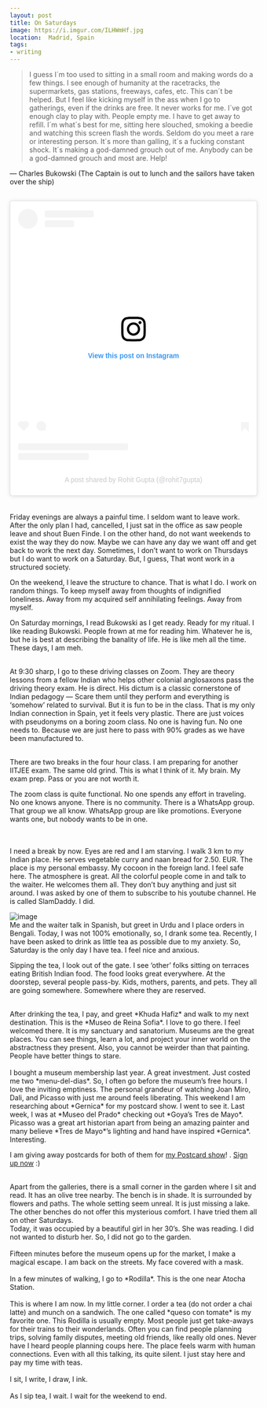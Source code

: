 ```yaml
---
layout: post
title: On Saturdays 
image: https://i.imgur.com/ILHWmHf.jpg
location:  Madrid, Spain
tags:
- writing
---
```


>I guess I´m too used to sitting in a small room and making  words do a few things. I see enough of humanity at the racetracks, the supermarkets, gas stations, freeways, cafes, etc. This can´t be helped. But I feel like kicking myself in the ass when I go to gatherings, even if the drinks are free. It never works for me. I´ve got enough clay to play with. People empty me. I have to get away to refill. I´m what´s best for me, sitting here slouched, smoking a beedie and watching this screen flash the words. Seldom do you meet a rare or interesting person. It´s more than galling, it´s a fucking constant shock. It´s making a god-damned grouch out of me. Anybody can be a god-damned grouch and most are. Help! 

— Charles Bukowski (The Captain is out to lunch and the sailors have taken over the ship) 
<br>
<br>

<!--more--> 

<blockquote class="instagram-media" data-instgrm-captioned data-instgrm-permalink="https://www.instagram.com/p/CTrhxHdK6du/?utm_source=ig_embed&amp;utm_campaign=loading" data-instgrm-version="13" style=" background:#FFF; border:0; border-radius:3px; box-shadow:0 0 1px 0 rgba(0,0,0,0.5),0 1px 10px 0 rgba(0,0,0,0.15); margin: 1px; max-width:540px; min-width:326px; padding:0; width:99.375%; width:-webkit-calc(100% - 2px); width:calc(100% - 2px);"><div style="padding:16px;"> <a href="https://www.instagram.com/p/CTrhxHdK6du/?utm_source=ig_embed&amp;utm_campaign=loading" style=" background:#FFFFFF; line-height:0; padding:0 0; text-align:center; text-decoration:none; width:100%;" target="_blank"> <div style=" display: flex; flex-direction: row; align-items: center;"> <div style="background-color: #F4F4F4; border-radius: 50%; flex-grow: 0; height: 40px; margin-right: 14px; width: 40px;"></div> <div style="display: flex; flex-direction: column; flex-grow: 1; justify-content: center;"> <div style=" background-color: #F4F4F4; border-radius: 4px; flex-grow: 0; height: 14px; margin-bottom: 6px; width: 100px;"></div> <div style=" background-color: #F4F4F4; border-radius: 4px; flex-grow: 0; height: 14px; width: 60px;"></div></div></div><div style="padding: 19% 0;"></div> <div style="display:block; height:50px; margin:0 auto 12px; width:50px;"><svg width="50px" height="50px" viewBox="0 0 60 60" version="1.1" xmlns="https://www.w3.org/2000/svg" xmlns:xlink="https://www.w3.org/1999/xlink"><g stroke="none" stroke-width="1" fill="none" fill-rule="evenodd"><g transform="translate(-511.000000, -20.000000)" fill="#000000"><g><path d="M556.869,30.41 C554.814,30.41 553.148,32.076 553.148,34.131 C553.148,36.186 554.814,37.852 556.869,37.852 C558.924,37.852 560.59,36.186 560.59,34.131 C560.59,32.076 558.924,30.41 556.869,30.41 M541,60.657 C535.114,60.657 530.342,55.887 530.342,50 C530.342,44.114 535.114,39.342 541,39.342 C546.887,39.342 551.658,44.114 551.658,50 C551.658,55.887 546.887,60.657 541,60.657 M541,33.886 C532.1,33.886 524.886,41.1 524.886,50 C524.886,58.899 532.1,66.113 541,66.113 C549.9,66.113 557.115,58.899 557.115,50 C557.115,41.1 549.9,33.886 541,33.886 M565.378,62.101 C565.244,65.022 564.756,66.606 564.346,67.663 C563.803,69.06 563.154,70.057 562.106,71.106 C561.058,72.155 560.06,72.803 558.662,73.347 C557.607,73.757 556.021,74.244 553.102,74.378 C549.944,74.521 548.997,74.552 541,74.552 C533.003,74.552 532.056,74.521 528.898,74.378 C525.979,74.244 524.393,73.757 523.338,73.347 C521.94,72.803 520.942,72.155 519.894,71.106 C518.846,70.057 518.197,69.06 517.654,67.663 C517.244,66.606 516.755,65.022 516.623,62.101 C516.479,58.943 516.448,57.996 516.448,50 C516.448,42.003 516.479,41.056 516.623,37.899 C516.755,34.978 517.244,33.391 517.654,32.338 C518.197,30.938 518.846,29.942 519.894,28.894 C520.942,27.846 521.94,27.196 523.338,26.654 C524.393,26.244 525.979,25.756 528.898,25.623 C532.057,25.479 533.004,25.448 541,25.448 C548.997,25.448 549.943,25.479 553.102,25.623 C556.021,25.756 557.607,26.244 558.662,26.654 C560.06,27.196 561.058,27.846 562.106,28.894 C563.154,29.942 563.803,30.938 564.346,32.338 C564.756,33.391 565.244,34.978 565.378,37.899 C565.522,41.056 565.552,42.003 565.552,50 C565.552,57.996 565.522,58.943 565.378,62.101 M570.82,37.631 C570.674,34.438 570.167,32.258 569.425,30.349 C568.659,28.377 567.633,26.702 565.965,25.035 C564.297,23.368 562.623,22.342 560.652,21.575 C558.743,20.834 556.562,20.326 553.369,20.18 C550.169,20.033 549.148,20 541,20 C532.853,20 531.831,20.033 528.631,20.18 C525.438,20.326 523.257,20.834 521.349,21.575 C519.376,22.342 517.703,23.368 516.035,25.035 C514.368,26.702 513.342,28.377 512.574,30.349 C511.834,32.258 511.326,34.438 511.181,37.631 C511.035,40.831 511,41.851 511,50 C511,58.147 511.035,59.17 511.181,62.369 C511.326,65.562 511.834,67.743 512.574,69.651 C513.342,71.625 514.368,73.296 516.035,74.965 C517.703,76.634 519.376,77.658 521.349,78.425 C523.257,79.167 525.438,79.673 528.631,79.82 C531.831,79.965 532.853,80.001 541,80.001 C549.148,80.001 550.169,79.965 553.369,79.82 C556.562,79.673 558.743,79.167 560.652,78.425 C562.623,77.658 564.297,76.634 565.965,74.965 C567.633,73.296 568.659,71.625 569.425,69.651 C570.167,67.743 570.674,65.562 570.82,62.369 C570.966,59.17 571,58.147 571,50 C571,41.851 570.966,40.831 570.82,37.631"></path></g></g></g></svg></div><div style="padding-top: 8px;"> <div style=" color:#3897f0; font-family:Arial,sans-serif; font-size:14px; font-style:normal; font-weight:550; line-height:18px;"> View this post on Instagram</div></div><div style="padding: 12.5% 0;"></div> <div style="display: flex; flex-direction: row; margin-bottom: 14px; align-items: center;"><div> <div style="background-color: #F4F4F4; border-radius: 50%; height: 12.5px; width: 12.5px; transform: translateX(0px) translateY(7px);"></div> <div style="background-color: #F4F4F4; height: 12.5px; transform: rotate(-45deg) translateX(3px) translateY(1px); width: 12.5px; flex-grow: 0; margin-right: 14px; margin-left: 2px;"></div> <div style="background-color: #F4F4F4; border-radius: 50%; height: 12.5px; width: 12.5px; transform: translateX(9px) translateY(-18px);"></div></div><div style="margin-left: 8px;"> <div style=" background-color: #F4F4F4; border-radius: 50%; flex-grow: 0; height: 20px; width: 20px;"></div> <div style=" width: 0; height: 0; border-top: 2px solid transparent; border-left: 6px solid #f4f4f4; border-bottom: 2px solid transparent; transform: translateX(16px) translateY(-4px) rotate(30deg)"></div></div><div style="margin-left: auto;"> <div style=" width: 0px; border-top: 8px solid #F4F4F4; border-right: 8px solid transparent; transform: translateY(16px);"></div> <div style=" background-color: #F4F4F4; flex-grow: 0; height: 12px; width: 16px; transform: translateY(-4px);"></div> <div style=" width: 0; height: 0; border-top: 8px solid #F4F4F4; border-left: 8px solid transparent; transform: translateY(-4px) translateX(8px);"></div></div></div> <div style="display: flex; flex-direction: column; flex-grow: 1; justify-content: center; margin-bottom: 24px;"> <div style=" background-color: #F4F4F4; border-radius: 4px; flex-grow: 0; height: 14px; margin-bottom: 6px; width: 224px;"></div> <div style=" background-color: #F4F4F4; border-radius: 4px; flex-grow: 0; height: 14px; width: 144px;"></div></div></a><p style=" color:#c9c8cd; font-family:Arial,sans-serif; font-size:14px; line-height:17px; margin-bottom:0; margin-top:8px; overflow:hidden; padding:8px 0 7px; text-align:center; text-overflow:ellipsis; white-space:nowrap;"><a href="https://www.instagram.com/p/CTrhxHdK6du/?utm_source=ig_embed&amp;utm_campaign=loading" style=" color:#c9c8cd; font-family:Arial,sans-serif; font-size:14px; font-style:normal; font-weight:normal; line-height:17px; text-decoration:none;" target="_blank">A post shared by Rohit Gupta (@rohit7gupta)</a></p></div></blockquote> <script async src="//www.instagram.com/embed.js"></script>
<br>
<br>
Friday evenings are always a painful time. I seldom want to leave work. After the only plan I had, cancelled, I just sat in the office as saw people leave and shout Buen Finde. I on the other hand, do not want weekends to exist the way they do now. Maybe we can have any day we want off and get back to work the next day. Sometimes, I don’t want to work on Thursdays but I do want to work on a Saturday. But, I guess, That wont work in a structured society. 

<br>

On the weekend, I leave the structure to chance. That is what I do. I work on random things. To keep myself away from thoughts of indignified loneliness. Away from my acquired self annihilating feelings. Away from myself. 
<br>

On Saturday mornings, I read Bukowski as I get ready. Ready for my ritual. I like reading Bukowski. People frown at me for reading him. Whatever he is, but he is best at describing the banality of life. He is like meh all the time. These days, I am meh. 

<br>
At 9:30 sharp, I go to these driving classes on Zoom. They are theory lessons from a fellow Indian who helps other colonial anglosaxons pass the driving theory exam. He is direct. His dictum is a classic cornerstone of Indian pedagogy — Scare them until they perform and everything is ‘somehow’ related to survival.  But it is fun to be in the class. That is my only Indian connection in Spain, yet it feels very plastic. There are just voices with pseudonyms on a boring zoom class. No one is having fun. No one needs to. Because we are just here to pass with 90% grades as we have been manufactured to.
<br><br>

There are two breaks in the four hour class. I am preparing for another IITJEE exam. The same old grind. This is what I think of it. My brain. My exam prep. Pass or you are not worth it. 
<br>

The zoom class is quite functional. No one spends any effort in traveling. No one knows anyone. There is no community. There is a WhatsApp group. That group we all know. WhatsApp group are like promotions. Everyone wants one, but nobody wants to be in one.  
<br><br>

I need a break by now. Eyes are red and I am starving. I walk 3 km to *my* Indian place. He serves vegetable curry and naan bread for 2.50. EUR. The place is my personal embassy. My cocoon in the foreign land. I feel safe here. The atmosphere is great. All the colorful people come in and talk to the waiter. He welcomes them all. They don’t buy anything and just sit around. I was asked by one of them to subscribe to his youtube channel. He is called SlamDaddy. I did.

![image](https://i.imgur.com/CIMPfdm.jpg)
<br>
Me and the waiter talk in Spanish, but greet in Urdu and I place orders in Bengali. Today, I was not 100% emotionally, so, I drank some tea. Recently, I have been asked to drink as little tea as possible due to my anxiety. So, Saturday is the only day I have tea. I feel nice and anxious.
<br>

Sipping the tea, I look out of the gate. I see ‘other’ folks sitting on terraces eating British Indian food. The food looks great everywhere. At the doorstep, several people pass-by. Kids, mothers, parents, and pets. They all are going somewhere. Somewhere where they are reserved. 

<br>
After drinking the tea, I pay, and greet *Khuda Hafiz* and walk to my next destination.  This is the *Museo de Reina Sofia*. I love to go there. I feel welcomed there. It is my sanctuary and sanatorium. Museums are the great places. You can see things, learn a lot, and project your inner world on the abstractness they present. Also, you cannot be weirder than that painting. People have better things to stare. 
<br>
<br>
I bought a museum membership last year. A great investment. Just costed me two *menu-del-dias*. So, I often go before the museum’s free hours. I love the inviting emptiness. The personal grandeur of watching Joan Miro, Dali, and Picasso with just me around feels liberating. This weekend I am researching about *Gernica* for my postcard show. I went to see it. Last week, I was at *Museo del Prado* checking out *Goya’s Tres de Mayo*. Picasso was a great art historian apart from being an amazing painter and many believe *Tres de Mayo*’s lighting and hand have inspired *Gernica*. Interesting. 

I am giving away postcards for both of them for [my Postcard show](http://rohitg.in/pcshow/)! . [Sign up now](http://rohitg.in/pcshow/) :)

<br>
Apart from the galleries, there is a small corner in the garden where I sit and read. It has an olive tree nearby. The bench is in shade. It is surrounded by flowers and paths. The whole setting seem unreal. It is just missing a lake. The other benches do not offer this mysterious comfort. I have tried them all on other Saturdays.
<br>
Today, it was occupied by a beautiful girl in her 30’s. She was reading. I did not wanted to disturb her. So, I did not go to the garden. 
<br><br>
Fifteen minutes before the museum opens up for the market, I make a magical escape. I am back on the streets. My face covered with a mask. 
<br><br>
In a few minutes of walking, I go to *Rodilla*. This is the one near Atocha Station. 
<br><br>
This is where I am now. In my little corner. I order a tea (do not order a chai latte) and munch on a sandwich. The one called *queso con tomate* is my favorite one. This Rodilla is usually empty. Most people just get take-aways for their trains to their wonderlands. Often you can find people planning trips, solving family disputes, meeting old friends, like really old ones. Never have I heard people planning coups here. The place feels warm with human connections. Even with all this talking, its quite silent. I just stay here and pay my time with teas. 
<br><br>
I sit, I write, I draw, I ink.
<br><br>
As I sip tea, I wait. I wait for the weekend to end. 
<br><br>

